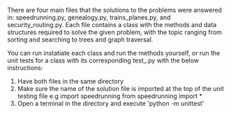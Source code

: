 There are four main files that the solutions to the problems were answered in: speedrunning.py, genealogy.py, trains_planes.py, and security_routing.py. Each file contains a class with the methods and data structures required to solve the given problem, with the topic ranging from sorting and searching to trees and graph traversal.

You can run instatiate each class and run the methods yourself, or run the unit tests for a class with its corresponding test_<filename>.py with the below instructions:
1. Have both files in the same directory
2. Make sure the name of the solution file is imported at the top of the unit testing file
   e.g import speedrunning
       from speedrunning import *
3. Open a terminal in the directory and execute 'python -m unittest'
